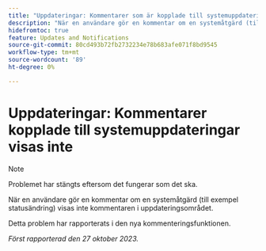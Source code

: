 ```yaml
---
title: "Uppdateringar: Kommentarer som är kopplade till systemuppdateringar visas inte"
description: "När en användare gör en kommentar om en systemåtgärd (till exempel statusändring) visas inte kommentaren i uppdateringsområdet. "
hidefromtoc: true
feature: Updates and Notifications
source-git-commit: 80cd493b72fb2732234e78b683afe071f8bd9545
workflow-type: tm+mt
source-wordcount: '89'
ht-degree: 0%

---
```



# Uppdateringar: Kommentarer kopplade till systemuppdateringar visas inte

<!--

>[!NOTE]
>
>This issue has been closed because it is working as designed.

-->

>[!NOTE]
>
>Problemet har stängts eftersom det fungerar som det ska.

När en användare gör en kommentar om en systemåtgärd (till exempel statusändring) visas inte kommentaren i uppdateringsområdet.

Detta problem har rapporterats i den nya kommenteringsfunktionen.

_Först rapporterad den 27 oktober 2023._
